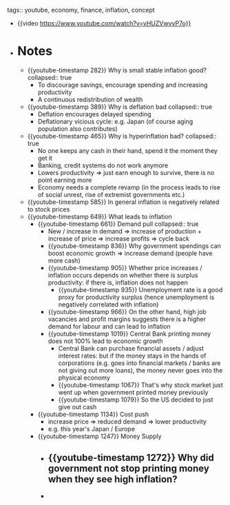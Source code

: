 tags:: youtube, economy, finance, inflation, concept

- {{video https://www.youtube.com/watch?v=vHUZVwvvP7o}}
- # Notes
	- {{youtube-timestamp 282}} Why is small stable inflation good?
	  collapsed:: true
		- To discourage savings, encourage spending and increasing productivity
		- A continuous redistribution of wealth
	- {{youtube-timestamp 389}} Why is deflation bad
	  collapsed:: true
		- Deflation encourages delayed spending
		- Deflationary vicious cycle: e.g. Japan (of course aging population also contributes)
	- {{youtube-timestamp 465}} Why is hyperinflation bad?
	  collapsed:: true
		- No one keeps any cash in their hand, spend it the moment they get it
		- Banking, credit systems do not work anymore
		- Lowers productivity => just earn enough to survive, there is no point earning more
		- Economy needs a complete revamp (in the process leads to rise of social unrest, rise of extremist governments etc.)
	- {{youtube-timestamp 585}} In general inflation is negatively related to stock prices
	- {{youtube-timestamp 649}} What leads to inflation
		- {{youtube-timestamp 661}} Demand pull
		  collapsed:: true
			- New / increase in demand => increase of production + increase of price => increase profits => cycle back
			- {{youtube-timestamp 836}} Why government spendings can boost economic growth => increase demand (people have more cash)
			- {{youtube-timestamp 905}} Whether price increases / inflation occurs depends on whether there is surplus productivity: if there is, inflation does not happen
				- {{youtube-timestamp 935}} Unemployment rate is a good proxy for productivity surplus (hence unemployment is negatively correlated with inflation)
			- {{youtube-timestamp 966}} On the other hand, high job vacancies and profit margins suggests there is a higher demand for labour and can lead to inflation
			- {{youtube-timestamp 1019}} Central Bank printing money does not 100% lead to economic growth
				- Central Bank can purchase financial assets / adjust interest rates: but if the money stays in the hands of corporations (e.g. goes into financial markets / banks are not giving out more loans), the money never goes into the physical economy
				- {{youtube-timestamp 1067}} That's why stock market just went up when government printed money previously
				- {{youtube-timestamp 1079}} So the US decided to just give out cash
		- {{youtube-timestamp 1134}} Cost push
			- increase price => reduced demand => lower productivity
			- e.g. this year's Japan / Europe
		- {{youtube-timestamp 1247}} Money Supply
			- {{youtube-timestamp 1272}} Why did government not stop printing money when they see high inflation?
				-
			-